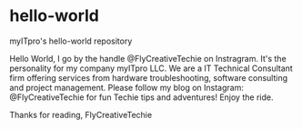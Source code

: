 # hello-world
myITpro's hello-world repository

Hello World,
I go by the handle @FlyCreativeTechie on Instragram. It's the personality for my company myITpro LLC. We are a IT Technical Consultant firm offering services from hardware troubleshooting, software consulting and project management. Please follow my blog on Instagram: @FlyCreativeTechie for fun Techie tips and adventures! Enjoy the ride.

Thanks for reading,
FlyCreativeTechie
